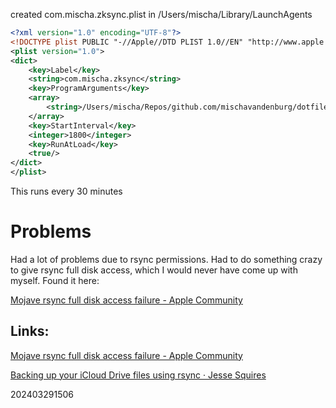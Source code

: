 created com.mischa.zksync.plist in /Users/mischa/Library/LaunchAgents

```xml
<?xml version="1.0" encoding="UTF-8"?>
<!DOCTYPE plist PUBLIC "-//Apple//DTD PLIST 1.0//EN" "http://www.apple.com/DTDs/PropertyList-1.0.dtd">
<plist version="1.0">
<dict>
    <key>Label</key>
    <string>com.mischa.zksync</string>
    <key>ProgramArguments</key>
    <array>
        <string>/Users/mischa/Repos/github.com/mischavandenburg/dotfiles/scripts/autopush</string>
    </array>
    <key>StartInterval</key>
    <integer>1800</integer>
    <key>RunAtLoad</key>
    <true/>
</dict>
</plist>
```


This runs every 30 minutes

# Problems

Had a lot of problems due to rsync permissions. Had to do something crazy to give rsync full disk access, which I would never have come up with myself. Found it here:

[Mojave rsync full disk access failure - Apple Community](https://discussions.apple.com/thread/250165035?answerId=250419395022&sortBy=best#250419395022)

## Links:


[Mojave rsync full disk access failure - Apple Community](https://discussions.apple.com/thread/250165035?answerId=250419395022&sortBy=best#250419395022)

[Backing up your iCloud Drive files using rsync · Jesse Squires](https://www.jessesquires.com/blog/2019/09/27/icloud-backup-using-rsync/)

202403291506